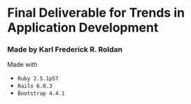 # Final Deliverable for Trends in Application Development
### Made by Karl Frederick R. Roldan

Made with
* `Ruby 2.5.1p57`
* `Rails 6.0.3`
* `Bootstrap 4.4.1`